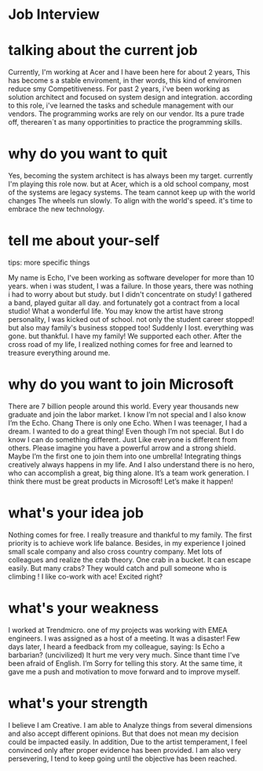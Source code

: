 # Job Interview

# talking about the current job

Currently, I'm working at Acer and I have been here for about 2 years, This has become s a stable enviroment, in ther words, this kind of enviromen reduce smy Competitiveness. For past 2 years, i've been working as solution architect and focused on system design and integration. according to this role, i've learned the tasks and schedule management with our vendors. The programming works are rely on our vendor. Its a pure trade off, therearen`t as many opportinities to practice the programming skills.

# why do you want to quit

Yes, becoming the system architect is has always been my target. currently I'm playing this role now. but at Acer, which is a old school company, most of the systems are legacy systems. The team cannot keep up with the world changes The wheels run slowly. To align with the world's speed. it's time to embrace the new technology.

# tell me about your-self

tips: more specific things

My name is Echo, I've been working as software developer for more than 10 years. when i was student, I was a failure. In those years, there was nothing i had to worry about but study. but I didn't concentrate on study! I gathered a band, played guitar all day. and fortunately got a contract from a local studio! What a wonderful life. You may know the artist have strong personality, I was kicked out of school. not only the student career stopped! but also may family's business stopped too! Suddenly I lost. everything was gone. but thankful. I have my family! We supported each other. After the cross road of my life, I realized nothing comes for free and learned to treasure everything around me.

# why do you want to join Microsoft



There are 7 billion people around this world. Every year thousands new graduate and join the labor market. I know I’m not special and I also know I’m the Echo. Chang There is only one Echo. When I was teenager, I had a dream. I wanted to do a great thing! Even though I’m not special. But I do know I can do something different. Just Like everyone is different from others. Please imagine you have a powerful arrow and a strong shield. Maybe I’m the first one to join them into one umbrella! Integrating things creatively always happens in my life. And I also understand there is no hero, who can accomplish a great, big thing alone. It’s a team work generation. I think there must be great products in Microsoft! Let’s make it happen!

# what's your idea job

Nothing comes for free. I really treasure and thankful to my family. The first priority is to achieve work life balance. Besides, in my experience I joined small scale company and also cross country company. Met lots of colleagues and realize the crab theory. One crab in a bucket. It can escape easily. But many crabs? They would catch and pull someone who is climbing ! I like co-work with ace! Excited right?

# what's your weakness

I worked at Trendmicro. one of my projects was working with EMEA engineers. I was assigned as a host of a meeting. It was a disaster! Few days later, I heard a feedback from my colleague, saying: Is Echo a barbarian? (uncivilized) It hurt me very very much. Since thant time I've been afraid of English. I’m Sorry for telling this story. At the same time, it gave me a push and motivation to move forward and to improve myself.

# what's your strength

I believe  I am Creative. I am able to Analyze things from several dimensions and also accept different opinions. But that does not mean my decision could be impacted easily. In addition, Due to the artist temperament, I feel convinced only after proper evidence has been provided.
I am also very persevering, I tend to keep going until the objective has been reached. 